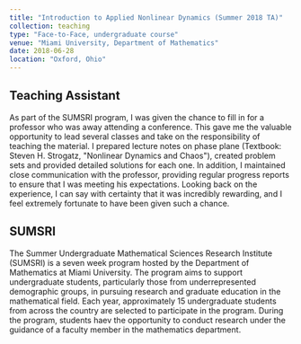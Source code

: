 ```yaml
---
title: "Introduction to Applied Nonlinear Dynamics (Summer 2018 TA)"
collection: teaching
type: "Face-to-Face, undergraduate course"
venue: "Miami University, Department of Mathematics"
date: 2018-06-28
location: "Oxford, Ohio"
---
```


## Teaching Assistant
As part of the SUMSRI program, I was given the chance to fill in for a professor who was away attending a conference. This gave me the valuable opportunity to lead several classes and take on the responsibility of teaching the material. I prepared lecture notes on phase plane (Textbook: Steven H. Strogatz, "Nonlinear Dynamics and Chaos"), created problem sets and provided detailed solutions for each one. In addition, I maintained close communication with the professor, providing regular progress reports to ensure that I was meeting his expectations. Looking back on the experience, I can say with certainty that it was incredibly rewarding, and I feel extremely fortunate to have been given such a chance.

## SUMSRI
The Summer Undergraduate Mathematical Sciences Research Institute (SUMSRI) is a seven week program hosted by the Department of Mathematics at Miami University. The program aims to support undergraduate students, particularly those from underrepresented demographic groups, in pursuing research and graduate education in the mathematical field. Each year, approximately 15 undergraduate students from across the country are selected to participate in the program. During the program, students haev the opportunity to conduct research under the guidance of a faculty member in the mathematics department. 
